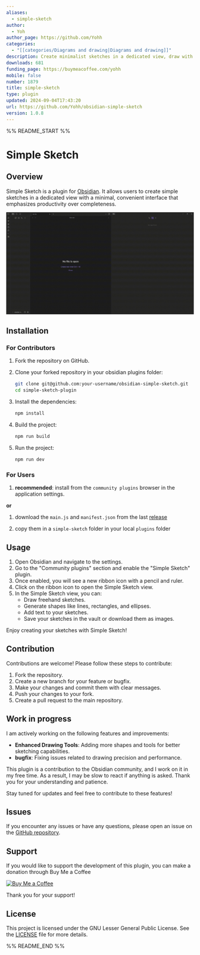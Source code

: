 ```yaml
---
aliases:
  - simple-sketch
author:
  - Yoh
author_page: https://github.com/Yohh
categories:
  - "[[categories/Diagrams and drawing|Diagrams and drawing]]"
description: Create minimalist sketches in a dedicated view, draw with a pencil, generate shapes, add text, save it to the vault or download it as an image.
downloads: 681
funding_page: https://buymeacoffee.com/yohh
mobile: false
number: 1879
title: simple-sketch
type: plugin
updated: 2024-09-04T17:43:20
url: https://github.com/Yohh/obsidian-simple-sketch
version: 1.0.8
---
```


%% README_START %%

# Simple Sketch

## Overview

Simple Sketch is a plugin for [Obsidian](https://obsidian.md). It allows users to create simple sketches in a dedicated view with a minimal, convenient interface that emphasizes productivity over completeness.

![demo](https://raw.githubusercontent.com/Yohh/obsidian-simple-sketch/HEAD/assets/demo.gif)

## Installation

### For Contributors

1. Fork the repository on GitHub.

2. Clone your forked repository in your obsidian plugins folder:

    ```sh
    git clone git@github.com:your-username/obsidian-simple-sketch.git
    cd simple-sketch-plugin
    ```

3. Install the dependencies:

    ```sh
    npm install
    ```

4. Build the project:

    ```sh
    npm run build
    ```

5. Run the project:

    ```sh
    npm run dev
    ```

### For Users

1. **recommended**: install from the `community plugins` browser in the application settings.

**or**

1. download the `main.js` and `manifest.json` from the last [release](https://github.com/Yohh/obsidian-simple-sketch/releases)

2. copy them in a `simple-sketch` folder in your local `plugins` folder

## Usage

1. Open Obsidian and navigate to the settings.
2. Go to the "Community plugins" section and enable the "Simple Sketch" plugin.
3. Once enabled, you will see a new ribbon icon with a pencil and ruler.
4. Click on the ribbon icon to open the Simple Sketch view.
5. In the Simple Sketch view, you can:
    - Draw freehand sketches.
    - Generate shapes like lines, rectangles, and ellipses.
    - Add text to your sketches.
    - Save your sketches in the vault or download them as images.

Enjoy creating your sketches with Simple Sketch!

## Contribution

Contributions are welcome! Please follow these steps to contribute:

1. Fork the repository.
2. Create a new branch for your feature or bugfix.
3. Make your changes and commit them with clear messages.
4. Push your changes to your fork.
5. Create a pull request to the main repository.

## Work in progress

I am actively working on the following features and improvements:

-   **Enhanced Drawing Tools**: Adding more shapes and tools for better sketching capabilities.
-   **bugfix**: Fixing issues related to drawing precision and performance.

This plugin is a contribution to the Obsidian community, and I work on it in my free time. As a result, I may be slow to react if anything is asked. Thank you for your understanding and patience.

Stay tuned for updates and feel free to contribute to these features!

## Issues

If you encounter any issues or have any questions, please open an issue on the [GitHub repository](https://github.com/Yohh/obsidian-simple-sketch/issues).

## Support

If you would like to support the development of this plugin, you can make a donation through Buy Me a Coffee

[![Buy Me a Coffee](https://www.buymeacoffee.com/assets/img/custom_images/orange_img.png)](https://buymeacoffee.com/yohh)

Thank you for your support!

## License

This project is licensed under the GNU Lesser General Public License. See the [LICENSE](LICENSE) file for more details.


%% README_END %%